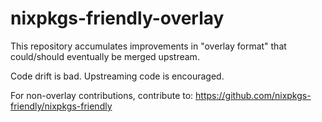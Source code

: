 # nixpkgs-friendly-overlay

This repository accumulates improvements in "overlay format" that could/should eventually be merged upstream.

Code drift is bad. Upstreaming code is encouraged.

For non-overlay contributions, contribute to:
https://github.com/nixpkgs-friendly/nixpkgs-friendly
